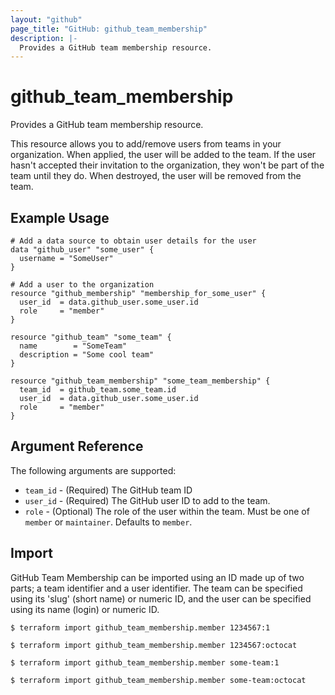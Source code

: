 ```yaml
---
layout: "github"
page_title: "GitHub: github_team_membership"
description: |-
  Provides a GitHub team membership resource.
---
```


# github_team_membership

Provides a GitHub team membership resource.

This resource allows you to add/remove users from teams in your organization. When applied,
the user will be added to the team. If the user hasn't accepted their invitation to the
organization, they won't be part of the team until they do. When
destroyed, the user will be removed from the team.

## Example Usage

```hcl
# Add a data source to obtain user details for the user
data "github_user" "some_user" {
  username = "SomeUser"
}

# Add a user to the organization
resource "github_membership" "membership_for_some_user" {
  user_id  = data.github_user.some_user.id
  role     = "member"
}

resource "github_team" "some_team" {
  name        = "SomeTeam"
  description = "Some cool team"
}

resource "github_team_membership" "some_team_membership" {
  team_id  = github_team.some_team.id
  user_id  = data.github_user.some_user.id
  role     = "member"
}
```

## Argument Reference

The following arguments are supported:

* `team_id` - (Required) The GitHub team ID
* `user_id` - (Required) The GitHub user ID to add to the team.
* `role` - (Optional) The role of the user within the team.
Must be one of `member` or `maintainer`. Defaults to `member`.

## Import

GitHub Team Membership can be imported using an ID made up of two parts; a
team identifier and a user identifier. The team can be specified using its
'slug' (short name) or numeric ID, and the user can be specified using its
name (login) or numeric ID.

```
$ terraform import github_team_membership.member 1234567:1

$ terraform import github_team_membership.member 1234567:octocat

$ terraform import github_team_membership.member some-team:1

$ terraform import github_team_membership.member some-team:octocat
```
